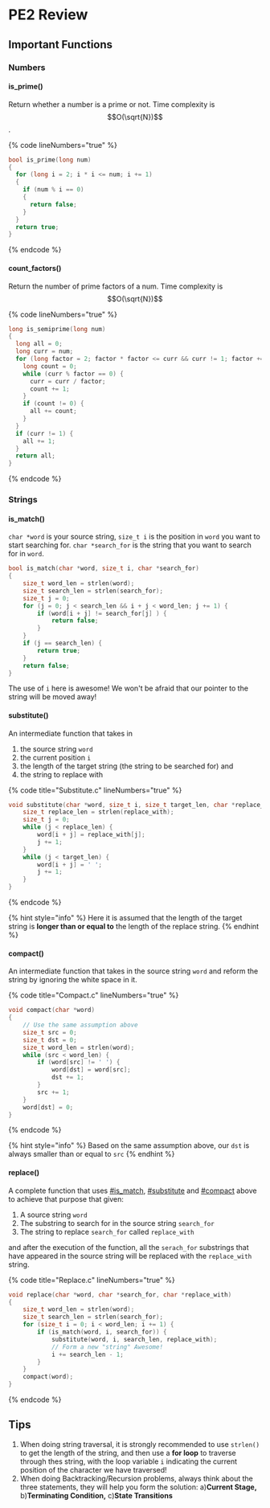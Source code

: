 # PE2 Review

## Important Functions

### Numbers

#### is\_prime()

Return whether a number is a prime or not. Time complexity is $$O(\sqrt{N})$$.

{% code lineNumbers="true" %}
```c
bool is_prime(long num)
{
  for (long i = 2; i * i <= num; i += 1)
  {
    if (num % i == 0)
    {
      return false;
    }
  }
  return true;
}
```
{% endcode %}

#### count\_factors()

Return the number of prime factors of a num. Time complexity is $$O(\sqrt{N})$$

{% code lineNumbers="true" %}
```c
long is_semiprime(long num)
{
  long all = 0;
  long curr = num;
  for (long factor = 2; factor * factor <= curr && curr != 1; factor += 1) {
    long count = 0;
    while (curr % factor == 0) {
      curr = curr / factor;
      count += 1;
    }
    if (count != 0) {
      all += count;
    }
  }
  if (curr != 1) {
    all += 1;
  }
  return all;
}
```
{% endcode %}

### Strings

#### is\_match()

`char *word` is your source string, `size_t i` is the position in `word` you want to start searching for. `char *search_for` is the string that you want to search for in `word`.

```c
bool is_match(char *word, size_t i, char *search_for)
{
    size_t word_len = strlen(word);
    size_t search_len = strlen(search_for);
    size_t j = 0;
    for (j = 0; j < search_len && i + j < word_len; j += 1) {
        if (word[i + j] != search_for[j] ) {
            return false;
        }
    }
    if (j == search_len) {
        return true;
    }
    return false;
}
```

The use of `i` here is awesome! We won't be afraid that our pointer to the string will be moved away!

#### substitute()

An intermediate function that takes in

1. the source string `word`
2. the current position `i`
3. the length of the target string (the string to be searched for) and&#x20;
4. the string to replace with

{% code title="Substitute.c" lineNumbers="true" %}
```c
void substitute(char *word, size_t i, size_t target_len, char *replace_with) {
    size_t replace_len = strlen(replace_with);
    size_t j = 0;
    while (j < replace_len) {
        word[i + j] = replace_with[j];
        j += 1;
    }
    while (j < target_len) {
        word[i + j] = ' ';
        j += 1;
    }
}
```
{% endcode %}

{% hint style="info" %}
Here it is assumed that the length of the target string is **longer than or equal to** the length of the replace string.
{% endhint %}

#### compact()

An intermediate function that takes in the source string `word` and reform the string by ignoring the white space in it.

{% code title="Compact.c" lineNumbers="true" %}
```c
void compact(char *word)
{
    // Use the same assumption above
    size_t src = 0;
    size_t dst = 0;
    size_t word_len = strlen(word);
    while (src < word_len) {
        if (word[src] != ' ') {
            word[dst] = word[src];
            dst += 1;
        }
        src += 1;
    }
    word[dst] = 0;
}
```
{% endcode %}

{% hint style="info" %}
Based on the same assumption above, our `dst` is always smaller than or equal to `src`
{% endhint %}

#### replace()

A complete function that uses [#is\_match](./#is\_match "mention"), [#substitute](./#substitute "mention") and [#compact](./#compact "mention") above to achieve that purpose that given:

1. A source string `word`
2. The substring to search for in the source string `search_for`
3. The string to replace `search_for` called `replace_with`

and after the execution of the function, all the `serach_for` substrings that have appeared in the source string will be replaced with the `replace_with` string.

{% code title="Replace.c" lineNumbers="true" %}
```c
void replace(char *word, char *search_for, char *replace_with)
{
    size_t word_len = strlen(word);
    size_t search_len = strlen(search_for);
    for (size_t i = 0; i < word_len; i += 1) {
        if (is_match(word, i, search_for)) {
            substitute(word, i, search_len, replace_with);
            // Form a new "string" Awesome!
            i += search_len -­ 1;
        }
    }
    compact(word);
}
```
{% endcode %}

## Tips

1. When doing string traversal, it is strongly recommended to use `strlen()` to get the length of the string, and then use a **for loop** to traverse through thes string, with the loop variable `i` indicating the current position of the character we have traversed!
2. When doing Backtracking/Recursion problems, always think about the three statements, they will help you form the solution: a)**Current Stage,** b)**Terminating Condition,** c)**State Transitions**
